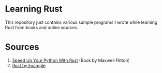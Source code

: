# Learning Rust
This repository just contains various sample programs I wrote while learning Rust from books and online sources.

# Sources
1. [Speed Up Your Python With Rust](https://jonsnowseven.github.io/blog/2023-09-05-speed-up-your-python-code-with-rust/) (Book by Maxwell Flitton)
2. [Rust by Example](https://doc.rust-lang.org/rust-by-example/index.html)

